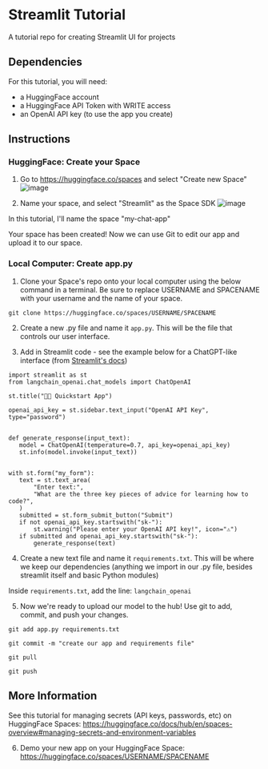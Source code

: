 # Streamlit Tutorial
A tutorial repo for creating Streamlit UI for projects

## Dependencies

For this tutorial, you will need:

- a HuggingFace account
- a HuggingFace API Token with WRITE access
- an OpenAI API key (to use the app you create)

## Instructions

### HuggingFace: Create your Space

1. Go to https://huggingface.co/spaces and select "Create new Space"
![image](https://github.com/user-attachments/assets/f4bfa634-42df-491b-b583-83425786947e)

2. Name your space, and select "Streamlit" as the Space SDK
![image](https://github.com/user-attachments/assets/95a0ad6f-7801-4d2b-a5c4-52082b6733ee)

In this tutorial, I'll name the space "my-chat-app"

Your space has been created! Now we can use Git to edit our app and upload it to our space. 

### Local Computer: Create app.py

1. Clone your Space's repo onto your local computer using the below command in a terminal. Be sure to replace USERNAME and SPACENAME with your username and the name of your space.

`git clone https://huggingface.co/spaces/USERNAME/SPACENAME`

2. Create a new .py file and name it `app.py`. This will be the file that controls our user interface.

3. Add in Streamlit code - see the example below for a ChatGPT-like interface (from [Streamlit's docs](https://docs.streamlit.io/develop/tutorials/llms/llm-quickstart))

 ```
import streamlit as st
from langchain_openai.chat_models import ChatOpenAI

st.title("🦜🔗 Quickstart App")

openai_api_key = st.sidebar.text_input("OpenAI API Key", type="password")


def generate_response(input_text):
    model = ChatOpenAI(temperature=0.7, api_key=openai_api_key)
    st.info(model.invoke(input_text))


with st.form("my_form"):
    text = st.text_area(
        "Enter text:",
        "What are the three key pieces of advice for learning how to code?",
    )
    submitted = st.form_submit_button("Submit")
    if not openai_api_key.startswith("sk-"):
        st.warning("Please enter your OpenAI API key!", icon="⚠")
    if submitted and openai_api_key.startswith("sk-"):
        generate_response(text)
```

4. Create a new text file and name it `requirements.txt`. This will be where we keep our dependencies (anything we import in our .py file, besides streamlit itself and basic Python modules)

Inside `requirements.txt`, add the line:
`langchain_openai`

5. Now we're ready to upload our model to the hub! Use git to add, commit, and push your changes.

`git add app.py requirements.txt`

`git commit -m "create our app and requirements file"`

`git pull`

`git push`

## More Information

See this tutorial for managing secrets (API keys, passwords, etc) on HuggingFace Spaces: https://huggingface.co/docs/hub/en/spaces-overview#managing-secrets-and-environment-variables




6. Demo your new app on your HuggingFace Space: https://huggingface.co/spaces/USERNAME/SPACENAME
